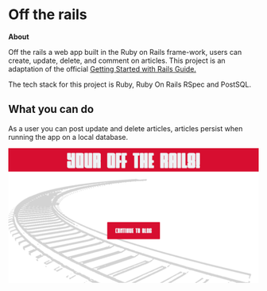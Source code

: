 # Off the rails

**About**

Off the rails a web app built in the Ruby on Rails frame-work, users can create, update, delete, and comment on articles. This project is an adaptation of the official [Getting Started with Rails Guide.](https://guides.rubyonrails.org/getting_started.html) 


The tech stack for this project is Ruby, Ruby On Rails RSpec and PostSQL.

## What you can do

As a user you can post update and delete articles, articles persist when running the app on a local database.

![](/Screenshot.png)
